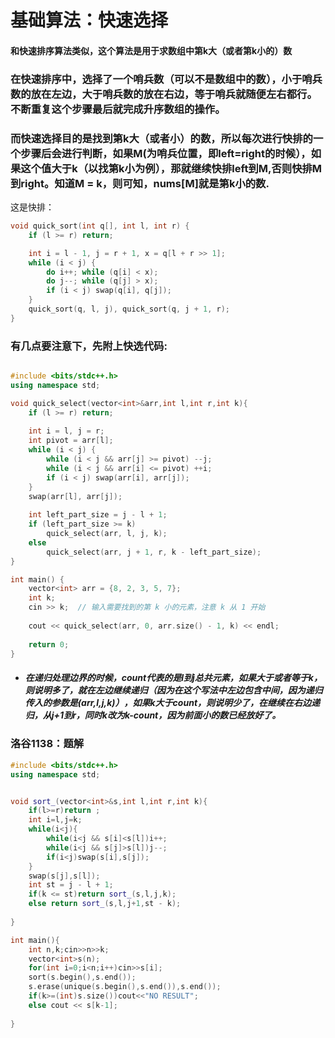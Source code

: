 # 基础算法：快速选择

#### 和快速排序算法类似，这个算法是用于求数组中第k大（或者第k小的）数

### 在快速排序中，选择了一个哨兵数（可以不是数组中的数），小于哨兵数的放在左边，大于哨兵数的放在右边，等于哨兵就随便左右都行。不断重复这个步骤最后就完成升序数组的操作。

### 而快速选择目的是找到第k大（或者小）的数，所以每次进行快排的一个步骤后会进行判断，如果M(为哨兵位置，即left=right的时候），如果这个值大于k（以找第k小为例），那就继续快排left到M,否则快排M到right。知道M = k，则可知，nums[M]就是第k小的数.

这是快排：

``````c++
void quick_sort(int q[], int l, int r) {
    if (l >= r) return;

    int i = l - 1, j = r + 1, x = q[l + r >> 1];
    while (i < j) {
        do i++; while (q[i] < x);
        do j--; while (q[j] > x);
        if (i < j) swap(q[i], q[j]);
    }
    quick_sort(q, l, j), quick_sort(q, j + 1, r);
}

``````

### 有几点要注意下，先附上快选代码:

``````c++

#include <bits/stdc++.h>
using namespace std;

void quick_select(vector<int>&arr,int l,int r,int k){
    if (l >= r) return;
    
    int i = l, j = r;
    int pivot = arr[l];
    while (i < j) {
        while (i < j && arr[j] >= pivot) --j;
        while (i < j && arr[i] <= pivot) ++i;
        if (i < j) swap(arr[i], arr[j]);
    }
    swap(arr[l], arr[j]);
    
    int left_part_size = j - l + 1;
    if (left_part_size >= k) 
        quick_select(arr, l, j, k);  
    else 
        quick_select(arr, j + 1, r, k - left_part_size); 
}

int main() {
    vector<int> arr = {8, 2, 3, 5, 7};
    int k; 
    cin >> k;  // 输入需要找到的第 k 小的元素，注意 k 从 1 开始
    
    cout << quick_select(arr, 0, arr.size() - 1, k) << endl;
    
    return 0;
}
``````

- ##### 在递归处理边界的时候，count代表的是l到j总共元素，如果大于或者等于k，则说明多了，就在左边继续递归（因为在这个写法中左边包含中间，因为递归传入的参数是(arr,l,j,k)），如果k大于count，则说明少了，在继续在右边递归，从j+1到r，同时k改为k-count，因为前面小的数已经放好了。

### 	洛谷1138：题解

``````c++
#include <bits/stdc++.h>
using namespace std;


void sort_(vector<int>&s,int l,int r,int k){
    if(l>=r)return ;
    int i=l,j=k;
    while(i<j){
        while(i<j && s[i]<s[l])i++;
        while(i<j && s[j]>s[l])j--;
        if(i<j)swap(s[i],s[j]);
    }
    swap(s[j],s[l]);
    int st = j - l + 1;
    if(k <= st)return sort_(s,l,j,k);
    else return sort_(s,l,j+1,st - k);
    
}

int main(){
    int n,k;cin>>n>>k;
    vector<int>s(n);
    for(int i=0;i<n;i++)cin>>s[i];
    sort(s.begin(),s.end());
    s.erase(unique(s.begin(),s.end()),s.end());
    if(k>=(int)s.size())cout<<"NO RESULT";
    else cout << s[k-1];
    
}

``````


